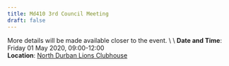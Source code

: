 ```yaml
---
title: Md410 3rd Council Meeting
draft: false
---
```


More details will be made available closer to the event. \ \\
**Date and Time**: Friday 01 May 2020, 09:00-12:00 \
**Location**: [North Durban Lions Clubhouse](http://northdurbanlions.org.za/club-details/meetings-and-location)
